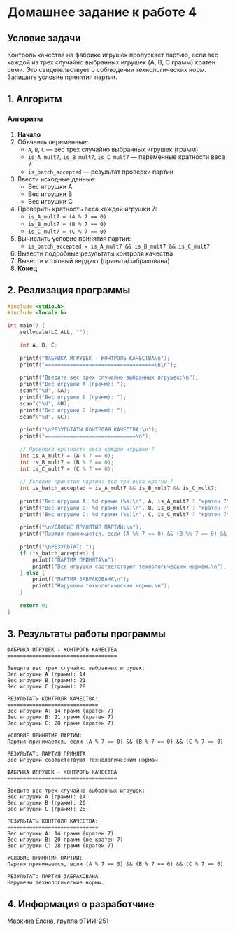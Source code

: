 # Домашнее задание к работе 4

## Условие задачи
Контроль качества на фабрике игрушек пропускает партию, если вес каждой из трех случайно выбранных игрушек (A, B, C грамм) кратен семи. Это свидетельствует о соблюдении технологических норм. Запишите условие принятия партии.

## 1. Алгоритм

### Алгоритм
1. **Начало**
2. Объявить переменные:
   - `A`, `B`, `C` — вес трех случайно выбранных игрушек (грамм)
   - `is_A_mult7`, `is_B_mult7`, `is_C_mult7` — переменные кратности веса 7
   - `is_batch_accepted` — результат проверки партии
3. Ввести исходные данные:
   - Вес игрушки A
   - Вес игрушки B  
   - Вес игрушки C
4. Проверить кратность веса каждой игрушки 7:
   - `is_A_mult7 = (A % 7 == 0)`
   - `is_B_mult7 = (B % 7 == 0)`
   - `is_C_mult7 = (C % 7 == 0)`
5. Вычислить условие принятия партии:
   - `is_batch_accepted = is_A_mult7 && is_B_mult7 && is_C_mult7`
6. Вывести подробные результаты контроля качества
7. Вывести итоговый вердикт (принята/забракована)
8. **Конец**

## 2. Реализация программы

```c
#include <stdio.h>
#include <locale.h>

int main() {
    setlocale(LC_ALL, "");
    
    int A, B, C;
    
    printf("ФАБРИКА ИГРУШЕК - КОНТРОЛЬ КАЧЕСТВА\n");
    printf("===================================\n\n");
    
    printf("Введите вес трех случайно выбранных игрушек:\n");
    printf("Вес игрушки A (грамм): ");
    scanf("%d", &A);
    printf("Вес игрушки B (грамм): ");
    scanf("%d", &B);
    printf("Вес игрушки C (грамм): ");
    scanf("%d", &C);
    
    printf("\nРЕЗУЛЬТАТЫ КОНТРОЛЯ КАЧЕСТВА:\n");
    printf("=============================\n");
    
    // Проверка кратности веса каждой игрушки 7
    int is_A_mult7 = (A % 7 == 0);
    int is_B_mult7 = (B % 7 == 0);
    int is_C_mult7 = (C % 7 == 0);
    
    // Условие принятия партии: все три веса кратны 7
    int is_batch_accepted = is_A_mult7 && is_B_mult7 && is_C_mult7;
    
    printf("Вес игрушки A: %d грамм (%s)\n", A, is_A_mult7 ? "кратен 7" : "не кратен 7");
    printf("Вес игрушки B: %d грамм (%s)\n", B, is_B_mult7 ? "кратен 7" : "не кратен 7");
    printf("Вес игрушки C: %d грамм (%s)\n", C, is_C_mult7 ? "кратен 7" : "не кратен 7");
    
    printf("\nУСЛОВИЕ ПРИНЯТИЯ ПАРТИИ:\n");
    printf("Партия принимается, если (A %% 7 == 0) && (B %% 7 == 0) && (C %% 7 == 0)\n");
    
    printf("\nРЕЗУЛЬТАТ: ");
    if (is_batch_accepted) {
        printf("ПАРТИЯ ПРИНЯТА\n");
        printf("Все игрушки соответствуют технологическим нормам.\n");
    } else {
        printf("ПАРТИЯ ЗАБРАКОВАНА\n");
        printf("Нарушены технологические нормы.\n");
    }
    
    return 0;
}
```

## 3. Результаты работы программы

```
ФАБРИКА ИГРУШЕК - КОНТРОЛЬ КАЧЕСТВА
===================================

Введите вес трех случайно выбранных игрушек:
Вес игрушки A (грамм): 14
Вес игрушки B (грамм): 21
Вес игрушки C (грамм): 28

РЕЗУЛЬТАТЫ КОНТРОЛЯ КАЧЕСТВА:
=============================
Вес игрушки A: 14 грамм (кратен 7)
Вес игрушки B: 21 грамм (кратен 7)
Вес игрушки C: 28 грамм (кратен 7)

УСЛОВИЕ ПРИНЯТИЯ ПАРТИИ:
Партия принимается, если (A % 7 == 0) && (B % 7 == 0) && (C % 7 == 0)

РЕЗУЛЬТАТ: ПАРТИЯ ПРИНЯТА
Все игрушки соответствуют технологическим нормам.
```

```
ФАБРИКА ИГРУШЕК - КОНТРОЛЬ КАЧЕСТВА
===================================

Введите вес трех случайно выбранных игрушек:
Вес игрушки A (грамм): 14
Вес игрушки B (грамм): 20
Вес игрушки C (грамм): 28

РЕЗУЛЬТАТЫ КОНТРОЛЯ КАЧЕСТВА:
=============================
Вес игрушки A: 14 грамм (кратен 7)
Вес игрушки B: 20 грамм (не кратен 7)
Вес игрушки C: 28 грамм (кратен 7)

УСЛОВИЕ ПРИНЯТИЯ ПАРТИИ:
Партия принимается, если (A % 7 == 0) && (B % 7 == 0) && (C % 7 == 0)

РЕЗУЛЬТАТ: ПАРТИЯ ЗАБРАКОВАНА
Нарушены технологические нормы.
```

## 4. Информация о разработчике

Маркина Елена, группа бТИИ-251
